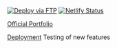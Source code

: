 [![Deploy via FTP](https://github.com/sae1um/portfolio/actions/workflows/deploy.yml/badge.svg)](https://github.com/sae1um/portfolio/actions/workflows/deploy.yml)
[![Netlify Status](https://api.netlify.com/api/v1/badges/5fe68d6a-9fc6-4321-badb-96c5284f124d/deploy-status)](https://app.netlify.com/sites/porfoliogg/deploys)

[Official Portfolio](https://godswill.dev) 

[Deployment](https://porfoliogg.netlify.app) Testing of new features

